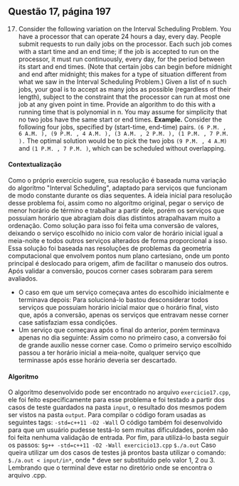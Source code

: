 ## Questão 17, página 197

17. Consider the following variation on the Interval Scheduling Problem. You have a processor that can operate 24 hours a day, every day. People submit requests to run daily jobs on the processor. Each such job comes with a start time and an end time; if the job is accepted to run on the processor, it must run continuously, every day, for the period between its start and end times. (Note that certain jobs can begin before midnight and end after midnight; this makes for a type of situation different from
what we saw in the Interval Scheduling Problem.)
Given a list of n such jobs, your goal is to accept as many jobs as possible (regardless of their length), subject to the constraint that the processor can run at most one job at any given point in time. Provide an algorithm to do this with a running time that is polynomial in n. You may assume for simplicity that no two jobs have the same start or end times.
**Example.** Consider the following four jobs, specified by (start-time, end-time) pairs. 
``` (6 P.M. , 6 A.M. ), (9 P.M. , 4 A.M. ), (3 A.M. , 2 P.M. ), (1 P.M. , 7 P.M. ). ```
The optimal solution would be to pick the two jobs ```(9 P.M. , 4 A.M)``` and ```(1 P.M. , 7 P.M. )```, which can be scheduled without overlapping.

#### Contextualização
Como o próprio exercício sugere, sua resolução é baseada numa variação do algorítmo "Interval Scheduling", adaptado para serviços que funcionam de modo constante durante os dias sequentes.
A ideia inicial para resolução desse problema foi, assim como no algorítmo original, pegar o serviço de menor horário de término e trabalhar a partir dele, porém os serviços que possuiam horário que abragiam dois dias distintos atrapalhavam muito a ordenação. Como solução para isso foi feita uma conversão de valores, deixando o serviço escolhido no inicio com valor de horário inicial igual a meia-noite e todos outros serviços alterados de forma proporcional a isso. Essa solução foi baseada nas resoluções de problemas da geometria computacional que envolvem pontos num plano cartesiano, onde um ponto principal é deslocado para origem, afim de facilitar o manuseio dos outros.
Após validar a conversão, poucos corner cases sobraram para serem avaliados. 
* O caso em que um serviço começava antes do escolhido inicialmente e terminava depois: 
Para solucioná-lo bastou desconsiderar todos serviços que possuiam horário inicial maior que o horário final, visto que, após a conversão, apenas os serviços que entravam nesse corner case satisfaziam essa condições.
* Um serviço que começava após o final do anterior, porém terminava apenas no dia seguinte:
Assim como no primeiro caso, a conversão foi de grande auxílio nesse corner case. Como o primeiro serviço escolhido passou a ter horário inicial a meia-noite, qualquer serviço que terminasse após esse horário deveria ser descartado.

#### Algoritmo
O algoritmo desenvolvido pode ser encontrado no arquivo ```exercicio17.cpp```, ele foi feito especificamente para esse problema e foi testado a partir dos casos de teste guardados na pasta ```input```, o resultado dos mesmos podem ser vistos na pasta ```output```.
Para compilar o código foram usadas as seguintes tags:
```-std=c++11 -O2 -Wall```
O código também foi desenvolvido para que um usuário pudesse testá-lo sem muitas dificuldades, porém não foi feita nenhuma validação de entrada.
Por fim, para utilizá-lo basta seguir os passos:
```$g++ -std=c++11 -O2 -Wall exercicio13.cpp```
```$./a.out```
Caso queira utilizar um dos casos de testes já prontos basta utilizar o comando:
```$./a.out < input/in*```, onde * deve ser substituído pelo valor 1, 2 ou 3.
Lembrando que o terminal deve estar no diretório onde se encontra o arquivo .cpp.